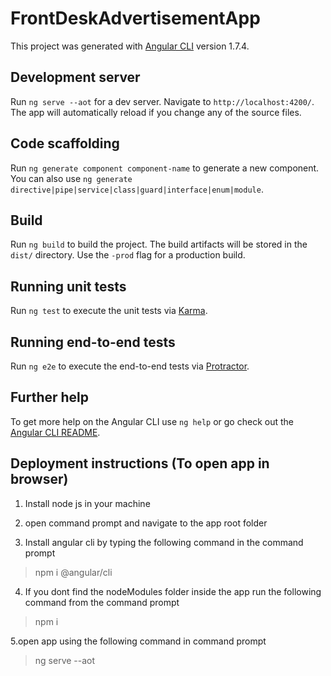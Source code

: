 # FrontDeskAdvertisementApp

This project was generated with [Angular CLI](https://github.com/angular/angular-cli) version 1.7.4.

## Development server

Run `ng serve --aot` for a dev server. Navigate to `http://localhost:4200/`. The app will automatically reload if you change any of the source files.

## Code scaffolding

Run `ng generate component component-name` to generate a new component. You can also use `ng generate directive|pipe|service|class|guard|interface|enum|module`.

## Build

Run `ng build` to build the project. The build artifacts will be stored in the `dist/` directory. Use the `-prod` flag for a production build.

## Running unit tests

Run `ng test` to execute the unit tests via [Karma](https://karma-runner.github.io).

## Running end-to-end tests

Run `ng e2e` to execute the end-to-end tests via [Protractor](http://www.protractortest.org/).

## Further help

To get more help on the Angular CLI use `ng help` or go check out the [Angular CLI README](https://github.com/angular/angular-cli/blob/master/README.md).

## Deployment instructions (To open app in browser)

1. Install node js in your machine

2. open command prompt and navigate to the app root folder

3. Install angular cli by typing the following command in the command prompt

> npm i @angular/cli

4. If you dont find the nodeModules folder inside the app run the following command from the command prompt

> npm i

5.open app using the following command in command prompt

> ng serve --aot
